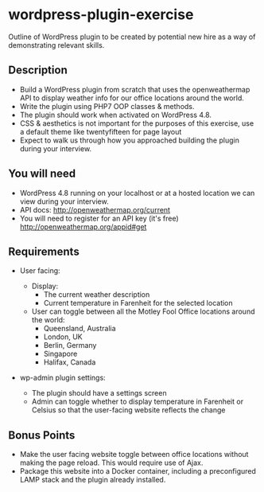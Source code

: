 # wordpress-plugin-exercise
Outline of WordPress plugin to be created by potential new hire as a way of demonstrating relevant skills.

Description
-----------

* Build a WordPress plugin from scratch that uses the openweathermap API to display weather info for our office locations around the world.
* Write the plugin using PHP7 OOP classes & methods. 
* The plugin should work when activated on WordPress 4.8.
* CSS & aesthetics is not important for the purposes of this exercise, use a default theme like twentyfifteen for page layout
* Expect to walk us through how you approached building the plugin during your interview. 

You will need
-------------

* WordPress 4.8 running on your localhost or at a hosted location we can view during your interview.
* API docs: http://openweathermap.org/current
* You will need to register for an API key (it's free) http://openweathermap.org/appid#get

Requirements
------------

* User facing:

    * Display:
        * The current weather description
        * Current temperature in Farenheit for the selected location
    * User can toggle between all the Motley Fool Office locations around the world:
        * Queensland, Australia
        * London, UK
        * Berlin, Germany
        * Singapore
        * Halifax, Canada
        
* wp-admin plugin settings:
    
    * The plugin should have a settings screen
    * Admin can toggle whether to display temperature in Farenheit or Celsius so that the user-facing website reflects the change

Bonus Points
------------

* Make the user facing website toggle between office locations without making the page reload. This would require use of Ajax.
* Package this website into a Docker container, including a preconfigured LAMP stack and the plugin already installed.


